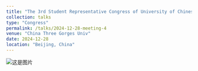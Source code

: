 ```yaml
---
title: "The 3rd Student Representative Congress of University of Chinese Academy of Science"
collection: talks
type: "Congress"
permalink: /talks/2024-12-28-meeting-4
venue: "China Three Gorges Univ"
date: 2024-12-28
location: "Beijing, China"
---
```


![这是图片](../images/congress1.jpeg "tg")
